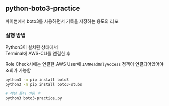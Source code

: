 ## python-boto3-practice

파이썬에서 boto3를 사용하면서 기록을 저장하는 용도의 리포

### 실행 방법
Python3이 설치된 상태에서  
Terminal에 AWS-CLI를 연결한 후

Role Check시에는 연결한 AWS User에 `IAMReadOnlyAccess` 정책이 연결되어있어야 조회가 가능함
```bash
python3 -m pip install boto3
python3 -m pip install boto3-stubs

# 해당 폴더 이동 후
python3 boto3-practice.py
```